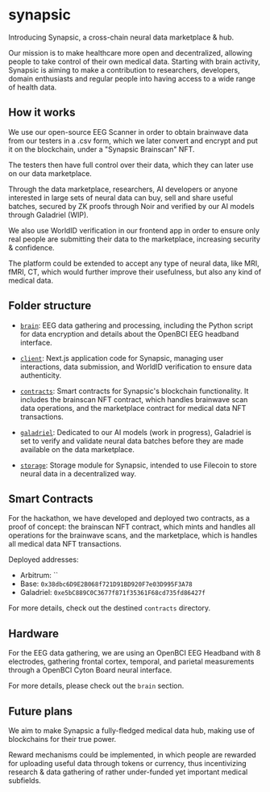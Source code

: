 # synapsic

Introducing Synapsic, a cross-chain neural data marketplace & hub.

Our mission is to make healthcare more open and decentralized, allowing people to take control of their own medical data. Starting with brain activity, Synapsic is aiming to make a contribution to researchers, developers, domain enthusiasts and regular people into having access to a wide range of health data.

## How it works

We use our open-source EEG Scanner in order to obtain brainwave data from our testers in a .csv form, which we later convert and encrypt and put it on the blockchain, under a "Synapsic Brainscan" NFT.

The testers then have full control over their data, which they can later use on our data marketplace.

Through the data marketplace, researchers, AI developers or anyone interested in large sets of neural data can buy, sell and share useful batches, secured by ZK proofs through Noir and verified by our AI models through Galadriel (WIP).

We also use WorldID verification in our frontend app in order to ensure only real people are submitting their data to the marketplace, increasing security & confidence.

The platform could be extended to accept any type of neural data, like MRI, fMRI, CT, which would further improve their usefulness, but also any kind of medical data.

## Folder structure

- [`brain`](/brain): EEG data gathering and processing, including the Python script for data encryption and details about the OpenBCI EEG headband interface.

- [`client`](/client): Next.js application code for Synapsic, managing user interactions, data submission, and WorldID verification to ensure data authenticity.

- [`contracts`](/contracts): Smart contracts for Synapsic's blockchain functionality. It includes the brainscan NFT contract, which handles brainwave scan data operations, and the marketplace contract for medical data NFT transactions.

- [`galadriel`](/galadriel): Dedicated to our AI models (work in progress), Galadriel is set to verify and validate neural data batches before they are made available on the data marketplace.

- [`storage`](/storage): Storage module for Synapsic, intended to use Filecoin to store neural data in a decentralized way.

## Smart Contracts

For the hackathon, we have developed and deployed two contracts, as a proof of concept: the brainscan NFT contract, which mints and handles all operations for the brainwave scans, and the marketplace, which is handles all medical data NFT transactions.

Deployed addresses:

- Arbitrum: ``
- Base: `0x38dbc6D9E2B068f721D91BD920F7e03D995F3A78`
- Galadriel: `0xe5bC889C0C3677f871f35361F68cd735fd86427f`

For more details, check out the destined `contracts` directory.

## Hardware

For the EEG data gathering, we are using an OpenBCI EEG Headband with 8 electrodes, gathering frontal cortex, temporal, and parietal measurements through a OpenBCI Cyton Board neural interface.

For more details, please check out the `brain` section.

## Future plans

We aim to make Synapsic a fully-fledged medical data hub, making use of blockchains for their true power.

Reward mechanisms could be implemented, in which people are rewarded for uploading useful data through tokens or currency, thus incentivizing research & data gathering of rather under-funded yet important medical subfields.
